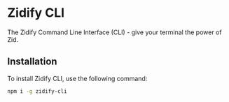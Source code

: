 # Zidify CLI

The Zidify Command Line Interface (CLI) - give your terminal the power of Zid.

## Installation

To install Zidify CLI, use the following command:

```bash
npm i -g zidify-cli
